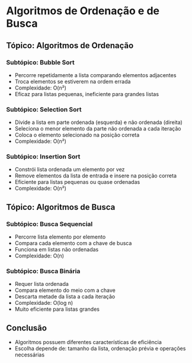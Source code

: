 # Algoritmos de Ordenação e de Busca

## Tópico: Algoritmos de Ordenação

### Subtópico: Bubble Sort

- Percorre repetidamente a lista comparando elementos adjacentes
- Troca elementos se estiverem na ordem errada
- Complexidade: O(n²)
- Eficaz para listas pequenas, ineficiente para grandes listas

### Subtópico: Selection Sort

- Divide a lista em parte ordenada (esquerda) e não ordenada (direita)
- Seleciona o menor elemento da parte não ordenada a cada iteração
- Coloca o elemento selecionado na posição correta
- Complexidade: O(n²)

### Subtópico: Insertion Sort

- Constrói lista ordenada um elemento por vez
- Remove elementos da lista de entrada e insere na posição correta
- Eficiente para listas pequenas ou quase ordenadas
- Complexidade: O(n²)

## Tópico: Algoritmos de Busca

### Subtópico: Busca Sequencial

- Percorre lista elemento por elemento
- Compara cada elemento com a chave de busca
- Funciona em listas não ordenadas
- Complexidade: O(n)

### Subtópico: Busca Binária

- Requer lista ordenada
- Compara elemento do meio com a chave
- Descarta metade da lista a cada iteração
- Complexidade: O(log n)
- Muito eficiente para listas grandes

## Conclusão

- Algoritmos possuem diferentes características de eficiência
- Escolha depende de: tamanho da lista, ordenação prévia e operações necessárias
